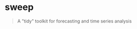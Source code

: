 
<!-- README.md is generated from README.Rmd. Please edit that file -->
sweep
=====

> A "tidy" toolkit for forecasting and time series analysis
